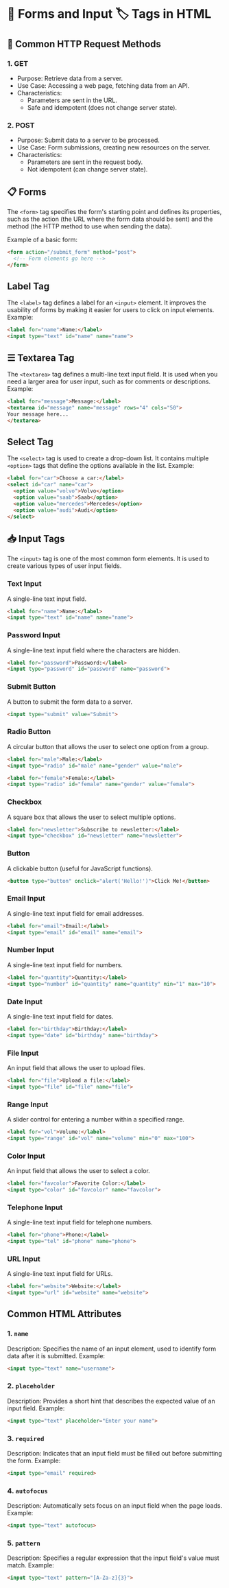 # 📝 Forms and Input 🏷️ Tags in HTML

## 📨 Common HTTP Request Methods
### 1. GET
- Purpose: Retrieve data from a server.
- Use Case: Accessing a web page, fetching data from an API.
- Characteristics:
    - Parameters are sent in the URL.
    - Safe and idempotent (does not change server state).

### 2. POST
- Purpose: Submit data to a server to be processed.
- Use Case: Form submissions, creating new resources on the server.
- Characteristics:
    - Parameters are sent in the request body.
    - Not idempotent (can change server state).

## 📋 Forms
The `<form>` tag specifies the form's starting point and defines its properties, such as the action (the URL where the form data should be sent) and the method (the HTTP method to use when sending the data).

Example of a basic form:
```html
<form action="/submit_form" method="post">
  <!-- Form elements go here -->
</form>
```

## Label Tag
The `<label>` tag defines a label for an `<input>` element. It improves the usability of forms by making it easier for users to click on input elements.
Example:
```html
<label for="name">Name:</label>
<input type="text" id="name" name="name">
```

## ☰ Textarea Tag
The `<textarea>` tag defines a multi-line text input field. It is used when you need a larger area for user input, such as for comments or descriptions.
Example:
```html
<label for="message">Message:</label>
<textarea id="message" name="message" rows="4" cols="50">
Your message here...
</textarea>
```

## Select Tag
The `<select>` tag is used to create a drop-down list. It contains multiple `<option>` tags that define the options available in the list.
Example:
```html
<label for="car">Choose a car:</label>
<select id="car" name="car">
  <option value="volvo">Volvo</option>
  <option value="saab">Saab</option>
  <option value="mercedes">Mercedes</option>
  <option value="audi">Audi</option>
</select>
```

## 📥 Input Tags
The `<input>` tag is one of the most common form elements. It is used to create various types of user input fields.

### Text Input
A single-line text input field.
```html
<label for="name">Name:</label>
<input type="text" id="name" name="name">
```

### Password Input
A single-line text input field where the characters are hidden.
```html
<label for="password">Password:</label>
<input type="password" id="password" name="password">
```

### Submit Button
A button to submit the form data to a server.
```html
<input type="submit" value="Submit">
```

### Radio Button
A circular button that allows the user to select one option from a group.
```html
<label for="male">Male:</label>
<input type="radio" id="male" name="gender" value="male">

<label for="female">Female:</label>
<input type="radio" id="female" name="gender" value="female">
```

### Checkbox
A square box that allows the user to select multiple options.
```html
<label for="newsletter">Subscribe to newsletter:</label>
<input type="checkbox" id="newsletter" name="newsletter">
```

### Button
A clickable button (useful for JavaScript functions).
```html
<button type="button" onclick="alert('Hello!')">Click Me!</button>
```

### Email Input
A single-line text input field for email addresses.
```html
<label for="email">Email:</label>
<input type="email" id="email" name="email">
```

### Number Input
A single-line text input field for numbers.
```html
<label for="quantity">Quantity:</label>
<input type="number" id="quantity" name="quantity" min="1" max="10">
```

### Date Input
A single-line text input field for dates.
```html
<label for="birthday">Birthday:</label>
<input type="date" id="birthday" name="birthday">
```

### File Input
An input field that allows the user to upload files.
```html
<label for="file">Upload a file:</label>
<input type="file" id="file" name="file">
```

### Range Input
A slider control for entering a number within a specified range.
```html
<label for="vol">Volume:</label>
<input type="range" id="vol" name="volume" min="0" max="100">
```

### Color Input
An input field that allows the user to select a color.
```html
<label for="favcolor">Favorite Color:</label>
<input type="color" id="favcolor" name="favcolor">
```

### Telephone Input
A single-line text input field for telephone numbers.
```html
<label for="phone">Phone:</label>
<input type="tel" id="phone" name="phone">
```

### URL Input
A single-line text input field for URLs.
```html
<label for="website">Website:</label>
<input type="url" id="website" name="website">
```

## Common HTML Attributes
### 1. `name`
Description: Specifies the name of an input element, used to identify form data after it is submitted.
Example:
```html
<input type="text" name="username">
```

### 2. `placeholder`
Description: Provides a short hint that describes the expected value of an input field. 
Example:
```html
<input type="text" placeholder="Enter your name">
```

### 3. `required`
Description: Indicates that an input field must be filled out before submitting the form. 
Example:
```html
<input type="email" required>
```

### 4. `autofocus`
Description: Automatically sets focus on an input field when the page loads. 
Example:
```html
<input type="text" autofocus>
```

### 5. `pattern`
Description: Specifies a regular expression that the input field's value must match. 
Example:
```html
<input type="text" pattern="[A-Za-z]{3}">
```